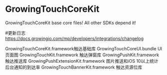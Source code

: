 # GrowingTouchCoreKit
GrowingTouchCoreKit base core files! All other SDKs depend it!

#更新日志
https://docs.growingio.com/mp/developers/integrations/changelog

GrowingTouchCoreKit.framework触达基础库
GrowingTouchCoreUI.bundle UI页面图
GrowingTouchKit.framework 触达弹窗库 
GrowingPushKit.framework  触达推送库
GrowingPushExtensionKit.framework  图片推送和iOS 10以上统计后台通知的到达率
GrowingTouchBannerKit.framework  触达资源位库

